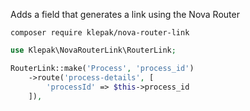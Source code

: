 Adds a field that generates a link using the Nova Router

```
composer require klepak/nova-router-link
```

```php
use Klepak\NovaRouterLink\RouterLink;

RouterLink::make('Process', 'process_id')
    ->route('process-details', [
        'processId' => $this->process_id
    ]),
```
